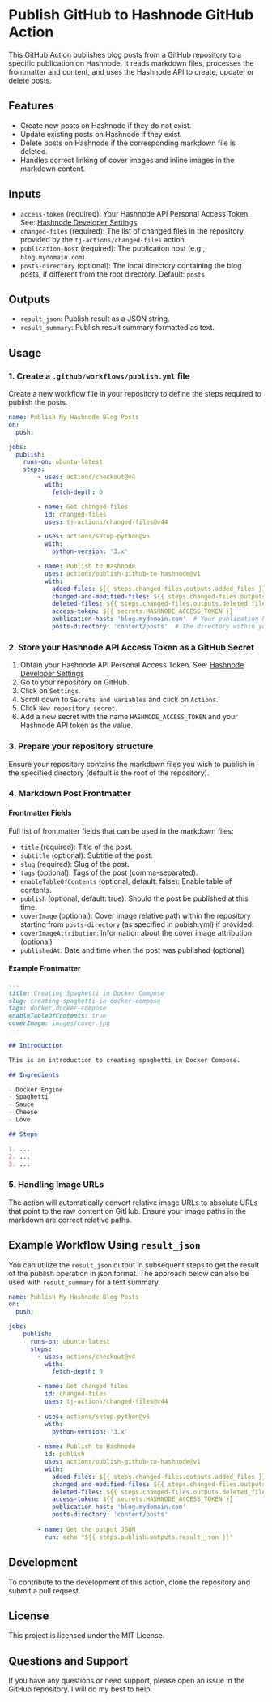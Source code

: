 # Publish GitHub to Hashnode GitHub Action

This GitHub Action publishes blog posts from a GitHub repository to a specific publication on Hashnode. It reads markdown files, processes the frontmatter and content, and uses the Hashnode API to create, update, or delete posts.

## Features

- Create new posts on Hashnode if they do not exist.
- Update existing posts on Hashnode if they exist.
- Delete posts on Hashnode if the corresponding markdown file is deleted.
- Handles correct linking of cover images and inline images in the markdown content.

## Inputs

- `access-token` (required): Your Hashnode API Personal Access Token. See: [Hashnode Developer Settings](https://hashnode.com/settings/developer)
- `changed-files` (required): The list of changed files in the repository, provided by the `tj-actions/changed-files` action.
- `publication-host` (required): The publication host (e.g., `blog.mydomain.com`).
- `posts-directory` (optional): The local directory containing the blog posts, if different from the root directory. Default: `posts`

## Outputs

- `result_json`: Publish result as a JSON string.
- `result_summary`: Publish result summary formatted as text.

## Usage

### 1. Create a `.github/workflows/publish.yml` file

Create a new workflow file in your repository to define the steps required to publish the posts.

```yaml
name: Publish My Hashnode Blog Posts
on:
  push:

jobs:
  publish:
    runs-on: ubuntu-latest
    steps:
        - uses: actions/checkout@v4
          with:
            fetch-depth: 0

        - name: Get changed files
          id: changed-files
          uses: tj-actions/changed-files@v44

        - uses: actions/setup-python@v5
          with:
            python-version: '3.x'

        - name: Publish to Hashnode
          uses: actions/publish-github-to-hashnode@v1
          with:
            added-files: ${{ steps.changed-files.outputs.added_files }}
            changed-and-modified-files: ${{ steps.changed-files.outputs.all_changed_and_modified_files }}
            deleted-files: ${{ steps.changed-files.outputs.deleted_files }}
            access-token: ${{ secrets.HASHNODE_ACCESS_TOKEN }}
            publication-host: 'blog.mydomain.com'  # Your publication host
            posts-directory: 'content/posts'  # The directory within your repository containing the markdown files, if different from the root directory
```

### 2. Store your Hashnode API Access Token as a GitHub Secret

1. Obtain your Hashnode API Personal Access Token. See: [Hashnode Developer Settings](https://hashnode.com/settings/developer)
2. Go to your repository on GitHub.
3. Click on `Settings`.
4. Scroll down to `Secrets and variables` and click on `Actions`.
5. Click `New repository secret`.
6. Add a new secret with the name `HASHNODE_ACCESS_TOKEN` and your Hashnode API token as the value.

### 3. Prepare your repository structure

Ensure your repository contains the markdown files you wish to publish in the specified directory (default is the root of the repository).

### 4. Markdown Post Frontmatter

#### Frontmatter Fields

Full list of frontmatter fields that can be used in the markdown files:

- `title` (required): Title of the post.
- `subtitle` (optional): Subtitle of the post.
- `slug` (required): Slug of the post.
- `tags` (optional): Tags of the post (comma-separated).
- `enableTableOfContents` (optional, default: false): Enable table of contents.
- `publish` (optional, default: true): Should the post be published at this time.
- `coverImage` (optional): Cover image relative path within the repository starting from `posts-directory` (as specified in pubish.yml) if provided.
- `coverImageAttribution`: Information about the cover image attribution (optional)
- `publishedAt`: Date and time when the post was published (optional)

#### Example Frontmatter

```markdown
---
title: Creating Spaghetti in Docker Compose
slug: creating-spaghetti-in-docker-compose
tags: docker,docker-compose
enableTableOfContents: true
coverImage: images/cover.jpg
---

## Introduction

This is an introduction to creating spaghetti in Docker Compose.

## Ingredients

- Docker Engine
- Spaghetti
- Sauce
- Cheese
- Love

## Steps

1. ...
2. ...
3. ...
```

### 5. Handling Image URLs

The action will automatically convert relative image URLs to absolute URLs that point to the raw content on GitHub. Ensure your image paths in the markdown are correct relative paths.

## Example Workflow Using `result_json`

You can utilize the `result_json` output in subsequent steps to get the result of the publish operation in json format. The approach below can also be used with `result_summary` for a text summary.

```yaml
name: Publish My Hashnode Blog Posts
on:
  push:

jobs:
    publish:
      runs-on: ubuntu-latest
      steps:
        - uses: actions/checkout@v4
          with:
            fetch-depth: 0

        - name: Get changed files
          id: changed-files
          uses: tj-actions/changed-files@v44
        
        - uses: actions/setup-python@v5
          with:
            python-version: '3.x'
                
        - name: Publish to Hashnode
          id: publish
          uses: actions/publish-github-to-hashnode@v1
          with:
            added-files: ${{ steps.changed-files.outputs.added_files }}
            changed-and-modified-files: ${{ steps.changed-files.outputs.all_changed_and_modified_files }}
            deleted-files: ${{ steps.changed-files.outputs.deleted_files }}
            access-token: ${{ secrets.HASHNODE_ACCESS_TOKEN }}
            publication-host: 'blog.mydomain.com'
            posts-directory: 'content/posts'
        
        - name: Get the output JSON
          run: echo "${{ steps.publish.outputs.result_json }}"
```

## Development

To contribute to the development of this action, clone the repository and submit a pull request.

## License

This project is licensed under the MIT License.

## Questions and Support

If you have any questions or need support, please open an issue in the GitHub repository. I will do my best to help.
